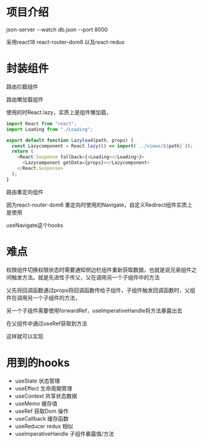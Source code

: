 # 项目介绍

json-server --watch db.json --port 8000

采用react18 react-router-dom6 以及react-redux

# 封装组件

路由拦截组件

路由懒加载组件

使用的时React.lazy，实质上是组件懒加载，

```js
import React from "react";
import Loading from "./Loading";

export default function Lazyload(path, props) {
  const Lazycomponent = React.lazy(() => import(`../views/${path}`));
  return (
    <React.Suspense fallback={<Loading></Loading>}>
      <Lazycomponent getData={props}></Lazycomponent>
    </React.Suspense>
  );
}

```

路由重定向组件

因为react-router-dom6 重定向时使用的Navigate，自定义Redirect组件实质上是使用

useNavigate这个hooks

# 难点

权限组件切换权限状态时需要通知侧边栏组件重新获取数据，也就是说兄弟组件之间触发方法。就是先进性子传父，父在调用另一个子组件中的方法

父先将回调函数通过props将回调函数传给子组件，子组件触发回调函数时，父组件在调用另一个子组件的方法，

另一个子组件需要使用forwardRef，useImperativeHandle将方法暴露出去

在父组件中通过useRef获取到方法

这样就可以实现

# 用到的hooks

- useState 状态管理
- useEffect 生命周期管理
- useContext 共享状态数据
- useMemo 缓存值
- useRef 获取Dom 操作
- useCallback 缓存函数
- useReducer redux 相似
- useImperativeHandle 子组件暴露值/方法